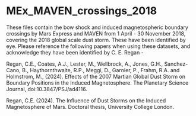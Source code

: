 # MEx_MAVEN_crossings_2018

These files contain the bow shock and induced magnetospheric boundary crossings by Mars Express and MAVEN from 1 April - 30 November 2018, covering the 2018 global scale dust storm. These have been identified by eye. Please reference the following papers when using these datasets, and acknowledge they have been identified by C. E. Regan -

Regan, C.E., Coates, A.J., Lester, M., Wellbrock, A., Jones, G.H., Sanchez-Cano, B., Haythornthwaite, R.P., Meggi, D., Garnier, P., Frahm, R.A. and Holmstrom, M., (2024). Effects of the 2007 Martian Global Dust Storm on Boundary Positions in the Induced Magnetosphere. The Planetary Science Journal, doi:10.3847/PSJ/ad4116. 

Regan, C.E. (2024). The Influence of Dust Storms on the Induced Magnetosphere of Mars. Doctoral thesis, University College London.
